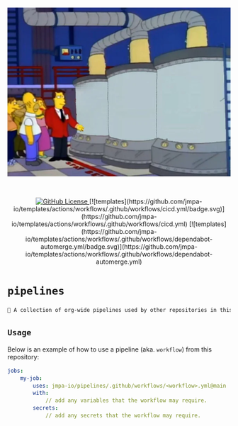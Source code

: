 <!-- markdownlint-disable MD041 MD010 -->
<br/>

<p align="center">
  <img src="docs/logo.png">
</p>

<br/>

<p align="center">
    <a href="LICENSE" target="_blank">
        <img src="https://img.shields.io/github/license/jmpa-io/pipelines.svg" alt="GitHub License">
    </a>
    [![templates](https://github.com/jmpa-io/templates/actions/workflows/.github/workflows/cicd.yml/badge.svg)](https://github.com/jmpa-io/templates/actions/workflows/.github/workflows/cicd.yml)
    [![templates](https://github.com/jmpa-io/templates/actions/workflows/.github/workflows/dependabot-automerge.yml/badge.svg)](https://github.com/jmpa-io/templates/actions/workflows/.github/workflows/dependabot-automerge.yml)
</p>

# `pipelines`

```diff
🌱 A collection of org-wide pipelines used by other repositories in this org.
```

## `Usage`

Below is an example of how to use a pipeline (aka. `workflow`) from this repository:

```yaml
jobs:
    my-job:
        uses: jmpa-io/pipelines/.github/workflows/<workflow>.yml@main
        with:
            // add any variables that the workflow may require.
        secrets:
            // add any secrets that the workflow may require.
```

